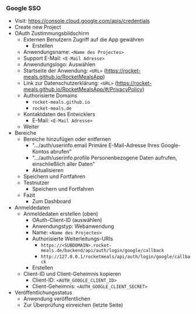 
### Google SSO

- Visit: https://console.cloud.google.com/apis/credentials
- Create new Project
- OAuth Zustimmungsbildschirm
  - Externen Benutzern Zugriff auf die App gewähren
    - Erstellen
  - Anwendungsname: `<Name des Projectes>`
  - Support E-Mail: `<E-Mail Adresse>`
  - Anwendungslogo: Auswählen
  - Startseite der Anwendung: `<URL>` (https://rocket-meals.github.io/RocketMealsApp)
  - Link zur Datenschutzerklärung: `<URL>` (https://rocket-meals.github.io/RocketMealsApp/#/PrivacyPolicy)
  - Authorisierte Domains
    - ``rocket-meals.github.io``
    - ``rocket-meals.de``
  - Kontaktdaten des Entwicklers
    - E-Mail: `<E-Mail Adresse>`
  - Weiter
- Bereiche
  - Bereiche hinzufügen oder entfernen
    - ".../auth/userinfo.email	Primäre E-Mail-Adresse Ihres Google-Kontos abrufen"
    - ".../auth/userinfo.profile Personenbezogene Daten aufrufen, einschließlich aller Daten"
    - Aktualisieren
  - Speichern und Fortfahren
  - Testnutzer
    - Speichern und Fortfahren
  - Fazit
    - Zum Dashboard
- Anmeldedaten
  - Anmeldedaten erstellen (oben)
    - OAuth-Client-ID (auswählen)
    - Anwendungstyp: Webanwendung
    - Name: `<Name des Projectes>`
    - Authorisierte Weiterleitungs-URIs
      - ``https://<SUBDOMAIN>.rocket-meals.de/backend/api/auth/login/google/callback``
      - ``http://127.0.0.1/rocketmeals/api/auth/login/google/callback``
    - Erstellen
  - Client-ID und Client-Geheimnis kopieren
    - Client-ID: `<AUTH_GOOGLE_CLIENT_ID>`
    - Client-Geheimnis: `<AUTH_GOOGLE_CLIENT_SECRET>`
- Veröffentlichungsstatus
  - Anwendung veröffentlichen
  - Zur Überprüfung einreichen (letzte Seite)
